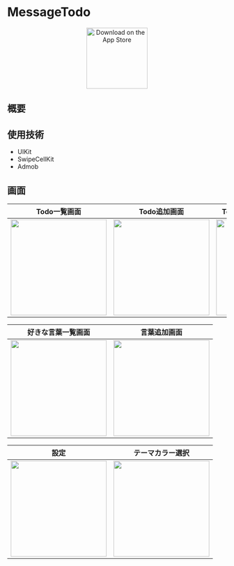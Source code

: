 # MessageTodo

<p align="center">
  <a href="https://apps.apple.com/jp/app/wordstodo/id1598603193">
    <img alt="Download on the App Store" title="App Store" src="http://i.imgur.com/0n2zqHD.png" width="140">
  </a>
</p>

## 概要

## 使用技術
- UIKit
- SwipeCellKit
- Admob

## 画面

| Todo一覧画面 | Todo追加画面 | TodoのReminder設定画面 |
|:---:|:---:|:---:|
| <img src="https://raw.githubusercontent.com/wiki/Toshiyana/messageTodo/images/TodoListView.png" width=220 > | <img src="https://raw.githubusercontent.com/wiki/Toshiyana/messageTodo/images/SettingTodoView.png" width=220 > | <img src="https://raw.githubusercontent.com/wiki/Toshiyana/messageTodo/images/SettingReminderView.png" width=220 > |

| 好きな言葉一覧画面 | 言葉追加画面 |
|:---:|:---:|
| <img src="https://raw.githubusercontent.com/wiki/Toshiyana/messageTodo/images/WordsListView.png" width=220 > | <img src="https://raw.githubusercontent.com/wiki/Toshiyana/messageTodo/images/SettingWordsView.png" width=220 > |

| 設定 | テーマカラー選択 |
|:---:|:---:|
| <img src="https://raw.githubusercontent.com/wiki/Toshiyana/messageTodo/images/SettingView.png" width=220 > | <img src="https://raw.githubusercontent.com/wiki/Toshiyana/messageTodo/images/ThemeColorView.png" width=220 > |
